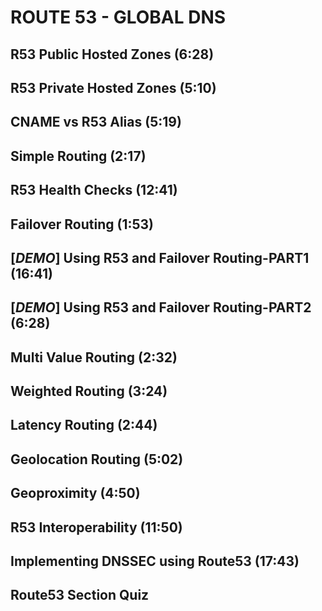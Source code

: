 # ROUTE 53 - GLOBAL DNS

## R53 Public Hosted Zones (6:28)

## R53 Private Hosted Zones (5:10)

## CNAME vs R53 Alias (5:19)

## Simple Routing (2:17)

## R53 Health Checks (12:41)

## Failover Routing (1:53)

## [_DEMO_] Using R53 and Failover Routing-PART1 (16:41)

## [_DEMO_] Using R53 and Failover Routing-PART2 (6:28)

## Multi Value Routing (2:32)

## Weighted Routing (3:24)

## Latency Routing (2:44)

## Geolocation Routing (5:02)

## Geoproximity (4:50)

## R53 Interoperability (11:50)

## Implementing DNSSEC using Route53 (17:43)

## Route53 Section Quiz
